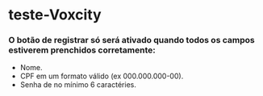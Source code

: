  # teste-Voxcity

### O botão de registrar só será ativado quando todos os campos estiverem prenchidos corretamente:
- Nome.
- CPF em um formato válido (ex 000.000.000-00).
- Senha de no mínimo 6 caractéries.
